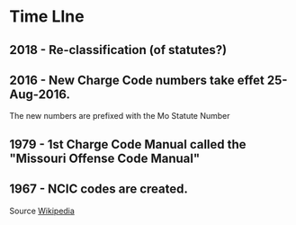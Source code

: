 # Time LIne

## 2018 - Re-classification (of statutes?)

## 2016 - New Charge Code numbers take effet 25-Aug-2016.
The new numbers are prefixed with the Mo Statute Number

## 1979 - 1st Charge Code Manual called the "Missouri Offense Code Manual"

## 1967 - NCIC codes are created.
Source [Wikipedia](https://en.wikipedia.org/wiki/National_Crime_Information_Center)

